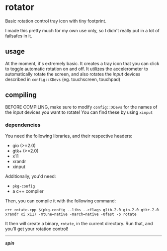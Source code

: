 # rotator
Basic rotation control tray icon with tiny footprint.

I made this pretty much for my own use only, so I didn't really put in a lot of failsafes in it.


## usage

At the moment, it's extremely basic. It creates a tray icon that you can click to toggle automatic rotation on and off. It utilizes the accelerometer to automatically rotate the screen, and also rotates the *input* devices described in `config::XDevs` (eg. touchscreen, touchpad)

## compiling

BEFORE COMPILING, make sure to modify `config::XDevs` for the names of the *input* devices you want to rotate! You can find these by using `xinput`

### dependencies

You need the following libraries, and their respective headers:

 - gio (>=2.0)
 - gtk+ (>=2.0)
 - x11
 - xrandr
 - xinput

Additionally, you'd need:

 - `pkg-config`
 - a c++ compiler

Then, you can compile it with the following command:

```
c++ rotate.cpp $(pkg-config --libs --cflags glib-2.0 gio-2.0 gtk+-2.0 xrandr xi x11) -mtune=native -march=native -Ofast -o rotate
```

It then will create a binary, `rotate`, in the current directory. Run that, and you'll get your rotation control!

---

***spin***
